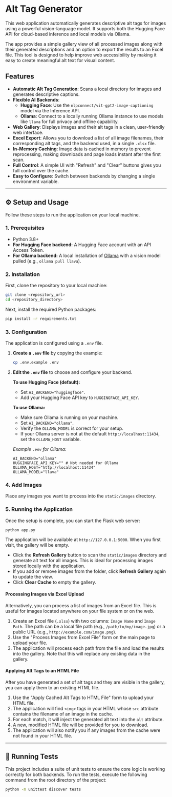 # Alt Tag Generator

This web application automatically generates descriptive alt tags for images using a powerful vision-language model. It supports both the Hugging Face API for cloud-based inference and local models via Ollama.

The app provides a simple gallery view of all processed images along with their generated descriptions and an option to export the results to an Excel file. This tool is designed to help improve web accessibility by making it easy to create meaningful alt text for visual content.

## Features

-   **Automatic Alt Tag Generation**: Scans a local directory for images and generates descriptive captions.
-   **Flexible AI Backends**:
    -   **Hugging Face**: Use the `nlpconnect/vit-gpt2-image-captioning` model via the Inference API.
    -   **Ollama**: Connect to a locally running Ollama instance to use models like `llava` for full privacy and offline capability.
-   **Web Gallery**: Displays images and their alt tags in a clean, user-friendly web interface.
-   **Excel Export**: Allows you to download a list of all image filenames, their corresponding alt tags, and the backend used, in a single `.xlsx` file.
-   **In-Memory Caching**: Image data is cached in memory to prevent reprocessing, making downloads and page loads instant after the first scan.
-   **Full Control**: A simple UI with "Refresh" and "Clear" buttons gives you full control over the cache.
-   **Easy to Configure**: Switch between backends by changing a single environment variable.

---

## ⚙️ Setup and Usage

Follow these steps to run the application on your local machine.

### 1. Prerequisites

-   Python 3.8+
-   **For Hugging Face backend:** A Hugging Face account with an API Access Token.
-   **For Ollama backend:** A local installation of [Ollama](https://ollama.com/) with a vision model pulled (e.g., `ollama pull llava`).

### 2. Installation

First, clone the repository to your local machine:
```bash
git clone <repository_url>
cd <repository_directory>
```

Next, install the required Python packages:
```bash
pip install -r requirements.txt
```

### 3. Configuration

The application is configured using a `.env` file.

1.  **Create a `.env` file** by copying the example:
    ```bash
    cp .env.example .env
    ```
2.  **Edit the `.env` file** to choose and configure your backend.

    **To use Hugging Face (default):**
    -   Set `AI_BACKEND="huggingface"`.
    -   Add your Hugging Face API key to `HUGGINGFACE_API_KEY`.

    **To use Ollama:**
    -   Make sure Ollama is running on your machine.
    -   Set `AI_BACKEND="ollama"`.
    -   Verify the `OLLAMA_MODEL` is correct for your setup.
    -   If your Ollama server is not at the default `http://localhost:11434`, set the `OLLAMA_HOST` variable.

    *Example `.env` for Ollama:*
    ```
    AI_BACKEND="ollama"
    HUGGINGFACE_API_KEY="" # Not needed for Ollama
    OLLAMA_HOST="http://localhost:11434"
    OLLAMA_MODEL="llava"
    ```

### 4. Add Images

Place any images you want to process into the `static/images` directory.

### 5. Running the Application

Once the setup is complete, you can start the Flask web server:
```bash
python app.py
```

The application will be available at `http://127.0.0.1:5000`. When you first visit, the gallery will be empty.

-   Click the **Refresh Gallery** button to scan the `static/images` directory and generate alt text for all images. This is ideal for processing images stored locally with the application.
-   If you add or remove images from the folder, click **Refresh Gallery** again to update the view.
-   Click **Clear Cache** to empty the gallery.

#### Processing Images via Excel Upload

Alternatively, you can process a list of images from an Excel file. This is useful for images located anywhere on your file system or on the web.

1.  Create an Excel file (`.xlsx`) with two columns: `Image Name` and `Image Path`. The path can be a local file path (e.g., `/path/to/my/image.jpg`) or a public URL (e.g., `http://example.com/image.png`).
2.  Use the "Process Images from Excel File" form on the main page to upload your file.
3.  The application will process each path from the file and load the results into the gallery. Note that this will replace any existing data in the gallery.

#### Applying Alt Tags to an HTML File

After you have generated a set of alt tags and they are visible in the gallery, you can apply them to an existing HTML file.

1.  Use the "Apply Cached Alt Tags to HTML File" form to upload your HTML file.
2.  The application will find `<img>` tags in your HTML whose `src` attribute contains the filename of an image in the cache.
3.  For each match, it will inject the generated alt text into the `alt` attribute.
4.  A new, modified HTML file will be provided for you to download.
5.  The application will also notify you if any images from the cache were not found in your HTML file.

---

## 🧪 Running Tests

This project includes a suite of unit tests to ensure the core logic is working correctly for both backends. To run the tests, execute the following command from the root directory of the project:

```bash
python -m unittest discover tests
```
